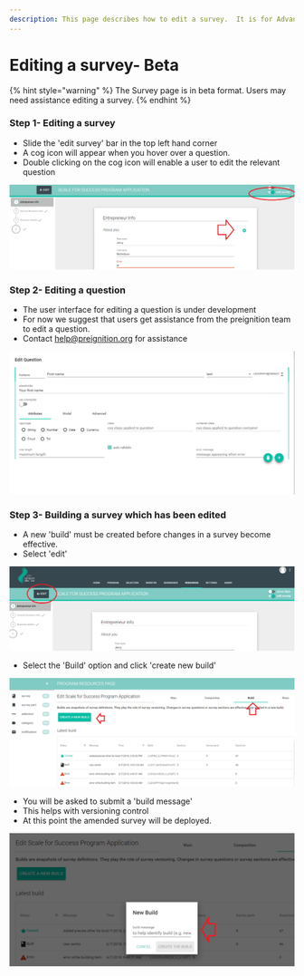 ```yaml
---
description: This page describes how to edit a survey.  It is for Advanced Users.
---
```


# Editing a survey- Beta

{% hint style="warning" %}
The Survey page is in beta format.  Users may need assistance editing a survey.
{% endhint %}

### Step 1-  Editing a survey

* Slide the 'edit survey' bar in the top left hand corner
* A cog icon will appear when you hover over a question.
* Double clicking on the cog icon will enable a user to edit the relevant question

![](../../../../.gitbook/assets/image%20%2861%29.png)

### Step 2- Editing a question

* The user interface for editing a question is under development
* For now we suggest that users get assistance from the preignition team to edit a question.
* Contact help@preignition.org for assistance

![](../../../../.gitbook/assets/image%20%2818%29.png)

### Step 3- Building a survey which has been edited

* A new 'build' must be created before changes in a survey become effective.
* Select 'edit' 

![](../../../../.gitbook/assets/image%20%282%29.png)

* Select the 'Build' option and click 'create new build'

![](../../../../.gitbook/assets/image%20%2857%29.png)

* You will be asked to submit a 'build message'
* This helps with versioning control
* At this point the amended survey will be deployed.

![](../../../../.gitbook/assets/image%20%2814%29.png)

